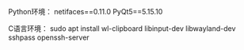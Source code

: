 Python环境：
netifaces==0.11.0
PyQt5==5.15.10



C语言环境：
sudo apt install wl-clipboard libinput-dev libwayland-dev sshpass openssh-server